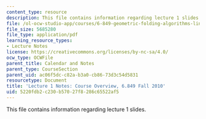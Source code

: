 ```yaml
---
content_type: resource
description: This file contains information regarding lecture 1 slides.
file: /ol-ocw-studio-app/courses/6-849-geometric-folding-algorithms-linkages-origami-polyhedra-fall-2012/5220fdb2c230b57027f8286c65522af5_MIT6_849F12_L01.pdf
file_size: 5685280
file_type: application/pdf
learning_resource_types:
- Lecture Notes
license: https://creativecommons.org/licenses/by-nc-sa/4.0/
ocw_type: OCWFile
parent_title: Calendar and Notes
parent_type: CourseSection
parent_uid: ac06f5dc-c82a-b3a0-cb86-73d3c54d5831
resourcetype: Document
title: 'Lecture 1 Notes: Course Overview, 6.849 Fall 2010'
uid: 5220fdb2-c230-b570-27f8-286c65522af5
---
```

This file contains information regarding lecture 1 slides.
